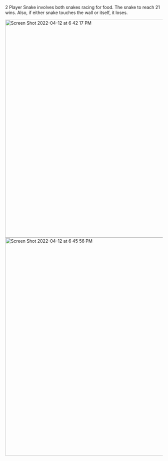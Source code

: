 2 Player Snake involves both snakes racing for food. The snake to reach 21 wins. Also, 
if either snake touches the wall or itself, it loses.

<img width="694" alt="Screen Shot 2022-04-12 at 6 42 17 PM" src="https://user-images.githubusercontent.com/99330131/163066484-3d952c7e-d06e-4b38-bc31-ec65353c4fc2.png">

<img width="694" alt="Screen Shot 2022-04-12 at 6 45 56 PM" src="https://user-images.githubusercontent.com/99330131/163066970-5218ca90-0d61-4d62-a0ce-883009ef92fc.png">

